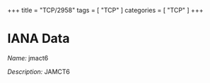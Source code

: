 +++
title = "TCP/2958"
tags = [ "TCP" ]
categories = [ "TCP" ]
+++

# IANA Data

_Name:_ jmact6

_Description:_ JAMCT6

